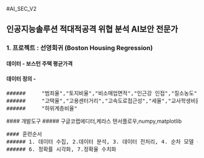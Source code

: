 #AI_SEC_V2
## 인공지능솔루션 적대적공격 위협 분석 AI보안 전문가
### 1. 프로젝트 : 선영회귀  (Boston Housing Regression)
####    데이터 - 보스턴 주택 평균가격  
####    데이터 정의 - 
<pre>
######     "범죄율","토지비율","비소매업면적","인근강 인접","질소농도"."평균방수",
######     "고택율","고용센터거리","고속도로접근성","세율","교사학생비율","흑인비율",        
######     "하위계층비율"
</pre>
</pre>
####   개발도구
#####     구글코랩에디터,케라스 탠서플로우,numpy,matplotlib
</pre>

<pre>
#### 훈련순서
###### 1. 데이터 수집, 2.데이터 분석, 3. 데이터 전처리, 4. 순차 모델 구성, 5. 훈련결과시각화,
###### 6. 정확률 시각화, 7.정확율 수치화
</pre>
